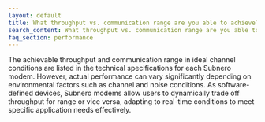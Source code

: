 ```yaml
---
layout: default
title: What throughput vs. communication range are you able to achieve?
search_content: What throughput vs. communication range are you able to achieve?
faq_section: performance
---
```


The achievable throughput and communication range in ideal channel conditions are listed in the technical specifications for each Subnero modem. However, actual performance can vary significantly depending on environmental factors such as channel and noise conditions. As software-defined devices, Subnero modems allow users to dynamically trade off throughput for range or vice versa, adapting to real-time conditions to meet specific application needs effectively.
